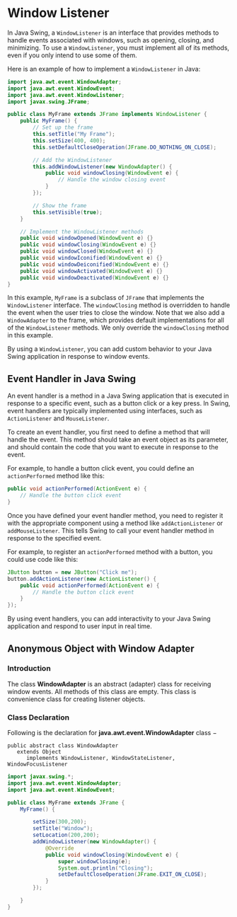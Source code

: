 # Window Listener

In Java Swing, a `WindowListener` is an interface that provides methods to handle events associated with windows, such as opening, closing, and minimizing. To use a `WindowListener`, you must implement all of its methods, even if you only intend to use some of them.

Here is an example of how to implement a `WindowListener` in Java:

```java
import java.awt.event.WindowAdapter;
import java.awt.event.WindowEvent;
import java.awt.event.WindowListener;
import javax.swing.JFrame;

public class MyFrame extends JFrame implements WindowListener {
    public MyFrame() {
        // Set up the frame
        this.setTitle("My Frame");
        this.setSize(400, 400);
        this.setDefaultCloseOperation(JFrame.DO_NOTHING_ON_CLOSE);

        // Add the WindowListener
        this.addWindowListener(new WindowAdapter() {
            public void windowClosing(WindowEvent e) {
                // Handle the window closing event
            }
        });

        // Show the frame
        this.setVisible(true);
    }

    // Implement the WindowListener methods
    public void windowOpened(WindowEvent e) {}
    public void windowClosing(WindowEvent e) {}
    public void windowClosed(WindowEvent e) {}
    public void windowIconified(WindowEvent e) {}
    public void windowDeiconified(WindowEvent e) {}
    public void windowActivated(WindowEvent e) {}
    public void windowDeactivated(WindowEvent e) {}
}

```

In this example, `MyFrame` is a subclass of `JFrame` that implements the `WindowListener` interface. The `windowClosing` method is overridden to handle the event when the user tries to close the window. Note that we also add a `WindowAdapter` to the frame, which provides default implementations for all of the `WindowListener` methods. We only override the `windowClosing` method in this example.

By using a `WindowListener`, you can add custom behavior to your Java Swing application in response to window events.

## Event Handler in Java Swing

An event handler is a method in a Java Swing application that is executed in response to a specific event, such as a button click or a key press. In Swing, event handlers are typically implemented using interfaces, such as `ActionListener` and `MouseListener`.

To create an event handler, you first need to define a method that will handle the event. This method should take an event object as its parameter, and should contain the code that you want to execute in response to the event.

For example, to handle a button click event, you could define an `actionPerformed` method like this:

```java
public void actionPerformed(ActionEvent e) {
    // Handle the button click event
}

```

Once you have defined your event handler method, you need to register it with the appropriate component using a method like `addActionListener` or `addMouseListener`. This tells Swing to call your event handler method in response to the specified event.

For example, to register an `actionPerformed` method with a button, you could use code like this:

```java
JButton button = new JButton("Click me");
button.addActionListener(new ActionListener() {
    public void actionPerformed(ActionEvent e) {
        // Handle the button click event
    }
});

```

By using event handlers, you can add interactivity to your Java Swing application and respond to user input in real time.

## Anonymous Object with Window Adapter

### I**ntroduction**

The class **WindowAdapter** is an abstract (adapter) class for receiving window events. All methods of this class are empty. This class is convenience class for creating listener objects.

### **Class Declaration**

Following is the declaration for **java.awt.event.WindowAdapter** class −

```
public abstract class WindowAdapter
   extends Object
      implements WindowListener, WindowStateListener, WindowFocusListener

```

```java
import javax.swing.*;
import java.awt.event.WindowAdapter;
import java.awt.event.WindowEvent;

public class MyFrame extends JFrame {
    MyFrame() {

        setSize(300,200);
        setTitle("Window");
        setLocation(200,200);
        addWindowListener(new WindowAdapter() {
            @Override
            public void windowClosing(WindowEvent e) {
                super.windowClosing(e);
                System.out.println("Closing");
                setDefaultCloseOperation(JFrame.EXIT_ON_CLOSE);
            }
        });

    }
}
```
